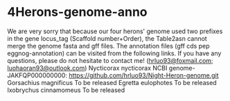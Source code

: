 # 4Herons-genome-anno
We are very sorry that because our four herons' genome used two prefixes in the gene locus_tag (Scaffold number+Order), the Table2asn cannot merge the genome fasta and gff files. The annotation files (gff cds pep eggnog-annotation) can be visited from the following links. If you have any questions, please do not hesitate to contact me! (hrluo93@foxmail.com; luohaoran93@outlook.com)
Nycticorax nycticorax NCBI genome-JAKFQP000000000: https://github.com/hrluo93/Night-Heron-genome.git
Gorsachius magnificus To be released 
Egretta eulophotes To be released 
Ixobrychus cinnamomeus To be released 

